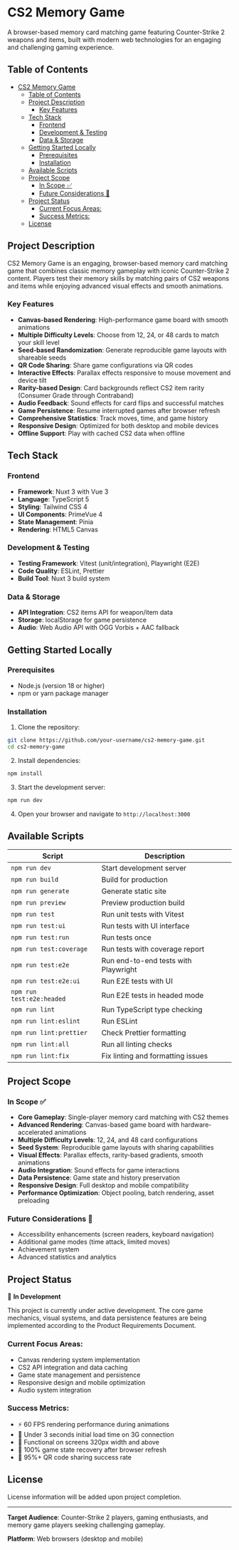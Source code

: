 # CS2 Memory Game

A browser-based memory card matching game featuring Counter-Strike 2 weapons and items, built with modern web technologies for an engaging and challenging gaming experience.

## Table of Contents

- [CS2 Memory Game](#cs2-memory-game)
  - [Table of Contents](#table-of-contents)
  - [Project Description](#project-description)
    - [Key Features](#key-features)
  - [Tech Stack](#tech-stack)
    - [Frontend](#frontend)
    - [Development \& Testing](#development--testing)
    - [Data \& Storage](#data--storage)
  - [Getting Started Locally](#getting-started-locally)
    - [Prerequisites](#prerequisites)
    - [Installation](#installation)
  - [Available Scripts](#available-scripts)
  - [Project Scope](#project-scope)
    - [In Scope ✅](#in-scope-)
    - [Future Considerations 🔮](#future-considerations-)
  - [Project Status](#project-status)
    - [Current Focus Areas:](#current-focus-areas)
    - [Success Metrics:](#success-metrics)
  - [License](#license)

## Project Description

CS2 Memory Game is an engaging, browser-based memory card matching game that combines classic memory gameplay with iconic Counter-Strike 2 content. Players test their memory skills by matching pairs of CS2 weapons and items while enjoying advanced visual effects and smooth animations.

### Key Features

- **Canvas-based Rendering**: High-performance game board with smooth animations
- **Multiple Difficulty Levels**: Choose from 12, 24, or 48 cards to match your skill level
- **Seed-based Randomization**: Generate reproducible game layouts with shareable seeds
- **QR Code Sharing**: Share game configurations via QR codes
- **Interactive Effects**: Parallax effects responsive to mouse movement and device tilt
- **Rarity-based Design**: Card backgrounds reflect CS2 item rarity (Consumer Grade through Contraband)
- **Audio Feedback**: Sound effects for card flips and successful matches
- **Game Persistence**: Resume interrupted games after browser refresh
- **Comprehensive Statistics**: Track moves, time, and game history
- **Responsive Design**: Optimized for both desktop and mobile devices
- **Offline Support**: Play with cached CS2 data when offline

## Tech Stack

### Frontend

- **Framework**: Nuxt 3 with Vue 3
- **Language**: TypeScript 5
- **Styling**: Tailwind CSS 4
- **UI Components**: PrimeVue 4
- **State Management**: Pinia
- **Rendering**: HTML5 Canvas

### Development & Testing

- **Testing Framework**: Vitest (unit/integration), Playwright (E2E)
- **Code Quality**: ESLint, Prettier
- **Build Tool**: Nuxt 3 build system

### Data & Storage

- **API Integration**: CS2 items API for weapon/item data
- **Storage**: localStorage for game persistence
- **Audio**: Web Audio API with OGG Vorbis + AAC fallback

## Getting Started Locally

### Prerequisites

- Node.js (version 18 or higher)
- npm or yarn package manager

### Installation

1. Clone the repository:

```bash
git clone https://github.com/your-username/cs2-memory-game.git
cd cs2-memory-game
```

2. Install dependencies:

```bash
npm install
```

3. Start the development server:

```bash
npm run dev
```

4. Open your browser and navigate to `http://localhost:3000`

## Available Scripts

| Script                    | Description                          |
| ------------------------- | ------------------------------------ |
| `npm run dev`             | Start development server             |
| `npm run build`           | Build for production                 |
| `npm run generate`        | Generate static site                 |
| `npm run preview`         | Preview production build             |
| `npm run test`            | Run unit tests with Vitest           |
| `npm run test:ui`         | Run tests with UI interface          |
| `npm run test:run`        | Run tests once                       |
| `npm run test:coverage`   | Run tests with coverage report       |
| `npm run test:e2e`        | Run end-to-end tests with Playwright |
| `npm run test:e2e:ui`     | Run E2E tests with UI                |
| `npm run test:e2e:headed` | Run E2E tests in headed mode         |
| `npm run lint`            | Run TypeScript type checking         |
| `npm run lint:eslint`     | Run ESLint                           |
| `npm run lint:prettier`   | Check Prettier formatting            |
| `npm run lint:all`        | Run all linting checks               |
| `npm run lint:fix`        | Fix linting and formatting issues    |

## Project Scope

### In Scope ✅

- **Core Gameplay**: Single-player memory card matching with CS2 themes
- **Advanced Rendering**: Canvas-based game board with hardware-accelerated animations
- **Multiple Difficulty Levels**: 12, 24, and 48 card configurations
- **Seed System**: Reproducible game layouts with sharing capabilities
- **Visual Effects**: Parallax effects, rarity-based gradients, smooth animations
- **Audio Integration**: Sound effects for game interactions
- **Data Persistence**: Game state and history preservation
- **Responsive Design**: Full desktop and mobile compatibility
- **Performance Optimization**: Object pooling, batch rendering, asset preloading

### Future Considerations 🔮

- Accessibility enhancements (screen readers, keyboard navigation)
- Additional game modes (time attack, limited moves)
- Achievement system
- Advanced statistics and analytics

## Project Status

🚧 **In Development**

This project is currently under active development. The core game mechanics, visual systems, and data persistence features are being implemented according to the Product Requirements Document.

### Current Focus Areas:

- Canvas rendering system implementation
- CS2 API integration and data caching
- Game state management and persistence
- Responsive design and mobile optimization
- Audio system integration

### Success Metrics:

- ⚡ 60 FPS rendering performance during animations
- 🚀 Under 3 seconds initial load time on 3G connection
- 📱 Functional on screens 320px width and above
- 🔄 100% game state recovery after browser refresh
- 🎯 95%+ QR code sharing success rate

## License

License information will be added upon project completion.

---

**Target Audience**: Counter-Strike 2 players, gaming enthusiasts, and memory game players seeking challenging gameplay.

**Platform**: Web browsers (desktop and mobile)
